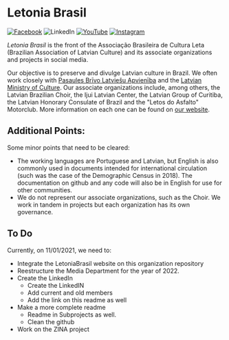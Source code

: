 # Letonia Brasil
[![Facebook](https://img.shields.io/badge/Facebook-%231877F2.svg?style=for-the-badge&logo=Facebook&logoColor=white)](https://www.facebook.com/LetoniaBrasil/) ![LinkedIn](https://img.shields.io/badge/linkedin-%230077B5.svg?style=for-the-badge&logo=linkedin&logoColor=white) [![YouTube](https://img.shields.io/badge/Youtube-%23FF0000.svg?style=for-the-badge&logo=YouTube&logoColor=white)](https://www.youtube.com/user/LetoniaBrasil) [![Instagram](https://img.shields.io/badge/Instagram-%23E4405F.svg?style=for-the-badge&logo=Instagram&logoColor=white)](https://www.instagram.com/letoniabrasil)

_Letonia Brasil_ is the front of the Associação Brasileira de Cultura Leta (Brazilian Association of Latvian Culture) and its associate organizations and projects in social media. 

Our objective is to preserve and divulge Latvian culture in Brazil. We often work closely with [Pasaules Brīvo Latviešu Apvienība](https://www.pbla.lv/) and the [Latvian Ministry of Culture](https://www.km.gov.lv/). Our associate organizations include, among others, the Latvian Brazilian Choir, the Ijui Latvian Center, the Latvian Group of Curitiba, the Latvian Honorary Consulate of Brazil and the "Letos do Asfalto" Motorclub. More information on each one can be found on [our website](https://letoniabrasil.org/).

## Additional Points: 
Some minor points that need to be cleared: 
- The working languages are Portuguese and Latvian, but English is also commonly used in documents intended for international circulation (such was the case of the Demographic Census in 2018). The documentation on github and any code will also be in English for use for other communities. 
- We do not represent our associate organizations, such as the Choir. We work in tandem in projects but each organization has its own governance.

## To Do

Currently, on 11/01/2021, we need to:
- Integrate the LetoniaBrasil website on this organization repository
- Reestructure the Media Department for the year of 2022.
- Create the LinkedIn
	- Create the LinkedIN
	- Add current and old members
	- Add the link on this readme as well
- Make a more complete readme
	- Readme in Subprojects as well.
	- Clean the github
- Work on the ZINA project

